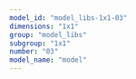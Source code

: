```yaml
---
model_id: "model_libs-1x1-03"
dimensions: "1x1"
group: "model_libs"
subgroup: "1x1"
number: "03"
model_name: "model"
---
```

